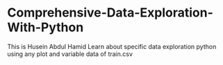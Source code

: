 # Comprehensive-Data-Exploration-With-Python
This is Husein Abdul Hamid Learn about specific data exploration python using any plot and variable data of train.csv
